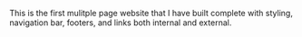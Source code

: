 This is the first mulitple page website that I have built complete with styling, navigation bar, footers, and links both internal and external.
